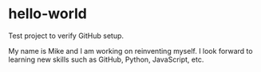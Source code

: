 # hello-world
Test project to verify GitHub setup.

My name is Mike and I am working on reinventing myself.
I look forward to learning new skills such as GitHub, Python,
JavaScript, etc.
